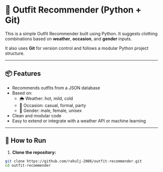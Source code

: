 # 👕 Outfit Recommender (Python + Git)

This is a simple Outfit Recommender built using Python. It suggests clothing combinations based on **weather**, **occasion**, and **gender** inputs.

It also uses **Git** for version control and follows a modular Python project structure.

---

## 📦 Features

- Recommends outfits from a JSON database
- Based on:
  - 🌦️ Weather: hot, mild, cold
  - 🎉 Occasion: casual, formal, party
  - 🚻 Gender: male, female, unisex
- Clean and modular code
- Easy to extend or integrate with a weather API or machine learning




---

## 🚀 How to Run

1. **Clone the repository:**

```bash
git clone https://github.com/rahulj-2006/outfit-recommender.git
cd outfit-recommender



